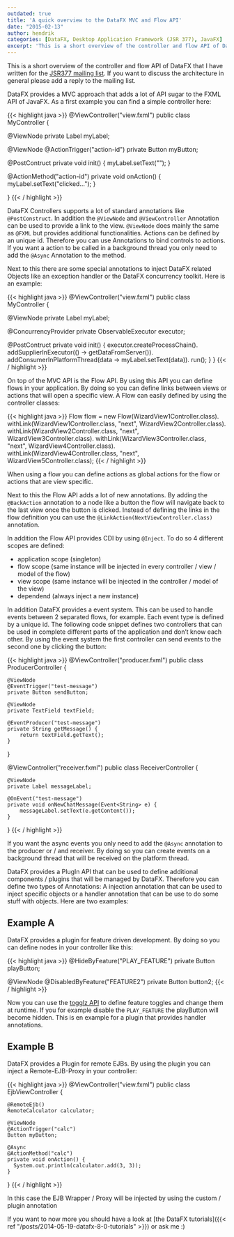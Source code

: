 ```yaml
---
outdated: true
title: 'A quick overview to the DataFX MVC and Flow API'
date: "2015-02-13"
author: hendrik
categories: [DataFX, Desktop Application Framework (JSR 377), JavaFX]
excerpt: 'This is a short overview of the controller and flow API of DataFX with some small examples'
---
```

This is a short overview of the controller and flow API of DataFX that I have written for the [JSR377 mailing list](http://jsr377-api.40747.n7.nabble.com/Application-Framework-Architecture-td31.html#a52). If you want to discuss the architecture in general please add a reply to the mailing list.

DataFX provides a MVC approach that adds a lot of API sugar to the FXML API of JavaFX. As a first example you can find a simple controller here:

{{< highlight java >}}
@ViewController("view.fxml")
public class MyController {
  
  @ViewNode
  private Label myLabel;
  
  @ViewNode
  @ActionTrigger("action-id")
  private Button myButton;
  
  @PostContruct
  private void init() {
    myLabel.setText("");
  }
  
  @ActionMethod("action-id")
  private void onAction() {
    myLabel.setText("clicked...");
  }
  
}
{{< / highlight >}}

DataFX Controllers supports a lot of standard annotations like `@PostConstruct`. In addition the `@ViewNode` and `@ViewController` Annotation can be used to provide a link to the view. `@ViewNode` does mainly the same as `@FXML` but provides additional functionalities. Actions can be defined by an unique id. Therefore you can use Annotations to bind controls to actions. If you want a action to be called in a background thread you only need to add the `@Async` Annotation to the method.

Next to this there are some special annotations to inject DataFX related Objects like an exception handler or the DataFX concurrency toolkit. Here is an example:

{{< highlight java >}}
@ViewController("view.fxml")
public class MyController {
  
  @ViewNode
  private Label myLabel;
  
  @ConcurrencyProvider
  private ObservableExecutor executor;
  
  @PostContruct
  private void init() {
    executor.createProcessChain().
    addSupplierInExecutor(() -> getDataFromServer()).
    addConsumerInPlatformThread(data -> myLabel.setText(data)).
    run();
  }
}
{{< / highlight >}}

On top of the MVC API is the Flow API. By using this API you can define flows in your application. By doing so you can define links between views or actions that will open a specific view. A Flow can easily defined by using the controller classes:

{{< highlight java >}}
Flow flow = new Flow(WizardView1Controller.class).
                withLink(WizardView1Controller.class, "next", WizardView2Controller.class).
                withLink(WizardView2Controller.class, "next", WizardView3Controller.class).
                withLink(WizardView3Controller.class, "next", WizardView4Controller.class).
                withLink(WizardView4Controller.class, "next", WizardView5Controller.class);
{{< / highlight >}}

When using a flow you can define actions as global actions for the flow or actions that are view specific.

Next to this the Flow API adds a lot of new annotations. By adding the `@BackAction` annotation to a node like a button the flow will navigate back to the last view once the button is clicked. Instead of defining the links in the flow definition you can use the `@LinkAction(NextViewController.class)` annotation.

In addition the Flow API provides CDI by using `@Inject`. To do so 4 different scopes are defined:

* application scope (singleton)
* flow scope (same instance will be injected in every controller / view / model of the flow)
* view scope (same instance will be injected in the controller / model of the view)
* dependend (always inject a new instance)

In addition DataFX provides a event system. This can be used to handle events between 2 separated flows, for example. Each event type is defined by a unique id. The following code snippet defines two controllers that can be used in complete different parts of the application and don’t know each other. By using the event system the first controller can send events to the second one by clicking the button:

{{< highlight java >}}
@ViewController("producer.fxml")
public class ProducerController {

    @ViewNode
    @EventTrigger("test-message")
    private Button sendButton;

    @ViewNode
    private TextField textField;

    @EventProducer("test-message")
    private String getMessage() {
        return textField.getText();
    }

}

@ViewController("receiver.fxml")
public class ReceiverController {

    @ViewNode
    private Label messageLabel;

    @OnEvent("test-message")
    private void onNewChatMessage(Event<String> e) {
        messageLabel.setText(e.getContent());
    }
}
{{< / highlight >}}

If you want the async events you only need to add the `@Async` annotation to the producer or / and receiver. By doing so you can create events on a background thread that will be received on the platform thread.

DataFX provides a PlugIn API that can be used to define additional components / plugins that will be managed by DataFX. Therefore you can define two types of Annotations: A injection annotation that can be used to inject specific objects or a handler annotation that can be use to do some stuff with objects. Here are two examples:

## Example A

DataFX provides a plugin for feature driven development. By doing so you can define nodes in your controller like this:

{{< highlight java >}}
@HideByFeature("PLAY_FEATURE")
private Button playButton;

@ViewNode
@DisabledByFeature("FEATURE2")
private Button button2;
{{< / highlight >}}

Now you can use the [togglz API](http://www.togglz.org/documentation/overview.html) to define feature toggles and change them at runtime. If you for example disable the `PLAY_FEATURE` the playButton will become hidden. This is en example for a plugin that provides handler annotations.

## Example B

DataFX provides a Plugin for remote EJBs. By using the plugin you can inject a Remote-EJB-Proxy in your controller:

{{< highlight java >}}
@ViewController("view.fxml")
public class EjbViewController {

    @RemoteEjb()
    RemoteCalculator calculator;

    @ViewNode
    @ActionTrigger("calc")
    Button myButton;

    @Async    
    @ActionMethod("calc")
    private void onAction() {
      System.out.println(calculator.add(3, 3));
    }

}
{{< / highlight >}}

In this case the EJB Wrapper / Proxy will be injected by using the custom / plugin annotation

If you want to now more you should have a look at [the DataFX tutorials]({{< ref "/posts/2014-05-19-datafx-8-0-tutorials" >}}) or ask me :)
